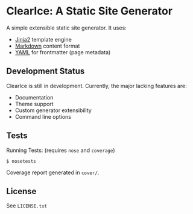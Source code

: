 
ClearIce: A Static Site Generator
=================================

A simple extensible static site generator. It uses:

  * [Jinja2](http://jinja.pocoo.org/) template engine
  * [Markdown](https://daringfireball.net/projects/markdown/) content format
  * [YAML](http://yaml.org/) for frontmatter (page metadata)

Development Status
------------------

ClearIce is still in development. Currently, the major lacking features are:

  * Documentation
  * Theme support
  * Custom generator extensibility
  * Command line options


Tests
-----

Running Tests:  (requires `nose` and `coverage`)

    $ nosetests

Coverage report generated in `cover/`.

License
-------

See `LICENSE.txt`
